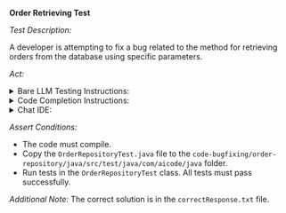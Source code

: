 **Order Retrieving Test**

*Test Description:*

A developer is attempting to fix a bug related to the method for retrieving orders from the database using specific parameters.

*Act:*

<details> 
<summary>Bare LLM Testing Instructions:</summary>
- Open the `prompt.txt` file.
- Copy a question located in the `prompt.txt` file to the chat window.
- Submit the question.
- Open the `code-bugfixing/order-repository/java` project.
- Open the `OrderRepository` class.
- Change the `findOrdersByStatusAndCustomerAndCostRangeAndDateRange` method to the suggested method.
</details>

<details> 
<summary>Code Completion Instructions:</summary>
- Open the `code-bugfixing/order-repository/java` project.
- Open the `Order` class.
- Open the `OrderRepository` class.
- Remove the `@Query` implementation from the `findOrdersByStatusAndCustomerAndCostRangeAndDateRange` method.
- Before the `findOrdersByStatusAndCustomerAndCostRangeAndDateRange` method, type the following: 

    ```java
    @Query("SELECT
    ```

- Wait for the suggestion.
- Accept a sequence of suggestions using the TAB and ENTER keys.
- Change the `findOrdersByStatusAndCustomerAndCostRangeAndDateRange` method to the suggested method.
</details>

<details> 
<summary>Chat IDE:</summary>
- Open the `code-bugfixing/order-repository/java` project.
- Open the `Order` class.
- Open the `OrderRepository` class.
- Type in the chat window: 

    > Rewrite the findOrdersByStatusAndCustomerAndCostRangeAndDateRange method to fix the bug.

- Change the `findOrdersByStatusAndCustomerAndCostRangeAndDateRange` method to the suggested method.
</details>

*Assert Conditions:*
- The code must compile.
- Copy the `OrderRepositoryTest.java` file to the `code-bugfixing/order-repository/java/src/test/java/com/aicode/java` folder.
- Run tests in the `OrderRepositoryTest` class. All tests must pass successfully.

*Additional Note:* The correct solution is in the `correctResponse.txt` file.